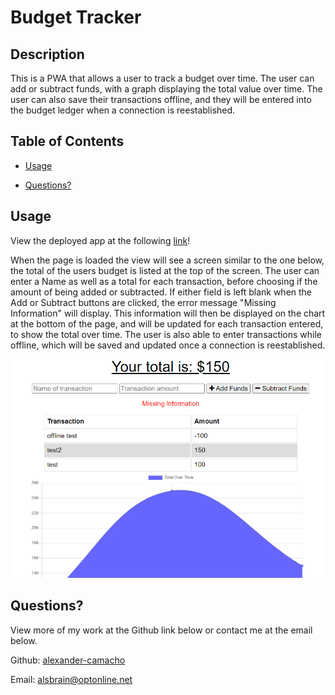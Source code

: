 # Budget Tracker



## Description
This is a PWA that allows a user to track a budget over time. The user can add or subtract funds, with a graph displaying the total value over time. The user can also save their transactions offline, and they will be entered into the budget ledger when a connection is reestablished.

## Table of Contents        
- [Usage](#usage)           

- [Questions?](#questions)
           

## Usage
View the deployed app at the following [link](https://enigmatic-crag-90504.herokuapp.com/)!

When the page is loaded the view will see a screen similar to the one below, the total of the users budget is listed at the top of the screen. The user can enter a Name as well as a total for each transaction, before choosing if the amount of being added or subtracted. If either field is left blank when the Add or Subtract buttons are clicked, the error message "Missing Information" will display. This information will then be displayed on the chart at the bottom of the page, and will be updated for each transaction entered, to show the total over time. The user is also able to enter transactions while offline, which will be saved and updated once a connection is reestablished.


![Home](./assets/budgetHome.png)
           
## Questions?

View more of my work at the Github link below or contact me at the email below.

Github: [alexander-camacho](https://github.com/alexander-camacho)

Email: alsbrain@optonline.net